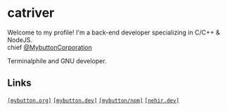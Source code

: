 # catriver
Welcome to my profile! I'm a back-end developer specializing in C/C++ & NodeJS.<br>
chief [@MybuttonCorporation](https://github.com/MybuttonCorporation)

Terminalphile and GNU developer.  
## Links
[`[mybutton.org]`](https://www.mybutton.org) [`[mybutton.dev]`](https://mybutton.dev) [`[mybutton/npm]`](https://www.npmjs.com/~cyberdevs)  [`[nehir.dev]`](https://nehir.dev)

